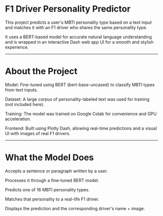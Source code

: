 # F1 Driver Personality Predictor
This project predicts a user's MBTI personality type based on a text input and matches it with an F1 driver who shares the same personality type.

It uses a BERT-based model for accurate natural language understanding and is wrapped in an interactive Dash web app UI for a smooth and stylish experience.

---
# About the Project
Model: Fine-tuned using BERT (bert-base-uncased) to classify MBTI types from text inputs.

Dataset: A large corpus of personality-labeled text was used for training (not included here).

Training: The model was trained on Google Colab for convenience and GPU acceleration.

Frontend: Built using Plotly Dash, allowing real-time predictions and a visual UI with images of real F1 drivers.

---
# What the Model Does
Accepts a sentence or paragraph written by a user.

Processes it through a fine-tuned BERT model.

Predicts one of 16 MBTI personality types.

Matches that personality to a real-life F1 driver.

Displays the prediction and the corresponding driver's name + image.
